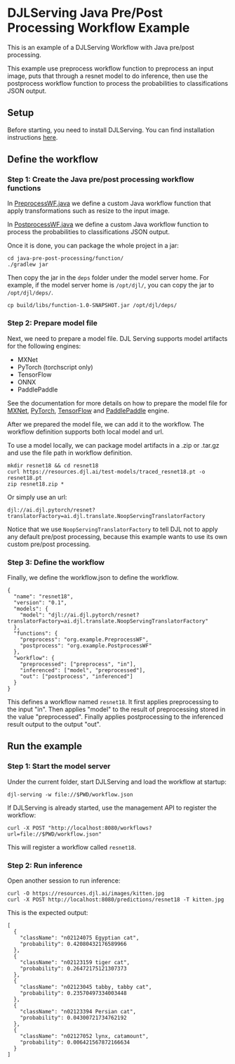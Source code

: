 # DJLServing Java Pre/Post Processing Workflow Example

This is an example of a DJLServing Workflow with Java pre/post processing.

This example use preprocess workflow function to preprocess an input image, puts that through a resnet model to
do inference, then use the postprocess workflow function to process the probabilities to classifications JSON output.

## Setup

Before starting, you need to install DJLServing. You can find installation instructions
[here](https://github.com/deepjavalibrary/djl-serving#installation).

## Define the workflow

### Step 1: Create the Java pre/post processing workflow functions

In [PreprocessWF.java](function/src/main/java/org/example/PreprocessWF.java) we define a custom Java workflow function
that apply transformations such as resize to the input image.

In [PostprocessWF.java](function/src/main/java/org/example/PostprocessWF.java) we define a custom Java workflow function
to process the probabilities to classifications JSON output.

Once it is done, you can package the whole project in a jar:

```
cd java-pre-post-processing/function/
./gradlew jar
```

Then copy the jar in the `deps` folder under the model server home. For example, if the model server home is
`/opt/djl/`, you can copy the jar to `/opt/djl/deps/`.

```
cp build/libs/function-1.0-SNAPSHOT.jar /opt/djl/deps/
```

### Step 2: Prepare model file

Next, we need to prepare a model file. DJL Serving supports model artifacts for the following engines:

* MXNet
* PyTorch (torchscript only)
* TensorFlow
* ONNX
* PaddlePaddle

See the documentation for more details on how to prepare the model file for
[MXNet](https://github.com/deepjavalibrary/djl/blob/master/docs/mxnet/how_to_convert_your_model_to_symbol.md),
[PyTorch](https://github.com/deepjavalibrary/djl/blob/master/docs/pytorch/how_to_convert_your_model_to_torchscript.md),
[TensorFlow](https://github.com/deepjavalibrary/djl/blob/master/docs/tensorflow/how_to_import_tensorflow_models_in_DJL.md)
and [PaddlePaddle](https://github.com/deepjavalibrary/djl/blob/master/docs/paddlepaddle/how_to_create_paddlepaddle_model.md) engine.

After we prepared the model file, we can add it to the workflow.
The workflow definition supports both local model and url.

To use a model locally, we can package model artifacts in a .zip or .tar.gz and use the file path in workflow definition.

```
mkdir resnet18 && cd resnet18
curl https://resources.djl.ai/test-models/traced_resnet18.pt -o resnet18.pt
zip resnet18.zip *
```

Or simply use an url:

```
djl://ai.djl.pytorch/resnet?translatorFactory=ai.djl.translate.NoopServingTranslatorFactory
```

Notice that we use `NoopServingTranslatorFactory` to tell DJL not to apply any default pre/post processing,
because this example wants to use its own custom pre/post processing.

### Step 3: Define the workflow

Finally, we define the workflow.json to define the workflow.

```
{
  "name": "resnet18",
  "version": "0.1",
  "models": {
    "model": "djl://ai.djl.pytorch/resnet?translatorFactory=ai.djl.translate.NoopServingTranslatorFactory"
  },
  "functions": {
    "preprocess": "org.example.PreprocessWF",
    "postprocess": "org.example.PostprocessWF"
  },
  "workflow": {
    "preprocessed": ["preprocess", "in"],
    "inferenced": ["model", "preprocessed"],
    "out": ["postprocess", "inferenced"]
  }
}
```

This defines a workflow named `resnet18`. It first applies preprocessing to the input "in".
Then applies "model" to the result of preprocessing stored in the value "preprocessed".
Finally applies postprocessing to the inferenced result output to the output "out".

## Run the example

### Step 1: Start the model server

Under the current folder, start DJLServing and load the workflow at startup:

```
djl-serving -w file://$PWD/workflow.json
```

If DJLServing is already started, use the management API to register the workflow:

```
curl -X POST "http://localhost:8080/workflows?url=file://$PWD/workflow.json"
```

This will register a workflow called `resnet18`.

### Step 2: Run inference

Open another session to run inference:

```
curl -O https://resources.djl.ai/images/kitten.jpg
curl -X POST http://localhost:8080/predictions/resnet18 -T kitten.jpg
```

This is the expected output:

```
[
  {
    "className": "n02124075 Egyptian cat",
    "probability": 0.42080432176589966
  },
  {
    "className": "n02123159 tiger cat",
    "probability": 0.26472175121307373
  },
  {
    "className": "n02123045 tabby, tabby cat",
    "probability": 0.23570497334003448
  },
  {
    "className": "n02123394 Persian cat",
    "probability": 0.04300721734762192
  },
  {
    "className": "n02127052 lynx, catamount",
    "probability": 0.006421567872166634
  }
]
```
